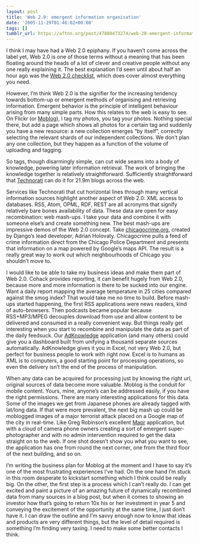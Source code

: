 ```yaml
---
layout: post
title: 'Web 2.0: emergent information organisation'
date: '2005-11-29T01:46:02+00:00'
tags: []
tumblr_url: https://aftnn.org/post/47880473274/web-20-emergent-information-organisation
---
```

<p>I think I may have had a Web 2.0 epiphany. If you haven&rsquo;t come across the label yet, Web 2.0 is one of those terms without a meaning that has been floating around the heads of a lot of clever and creative people without any one really explaining it. The best explanation I&rsquo;d seen until about half an hour ago was the <a href="http://msippey.tadalist.com/lists/public/155420">Web 2.0 checklist</a>, which does cover almost everything you need.</p>
<p>However, I&rsquo;m think Web 2.0 is the signifier for the increasing tendency towards bottom-up or emergent methods of organising and retrieving information. Emergent behavior is the principle of intelligent behaviour arising from many simple parts. How this relates to the web is easy to see. On Flickr (or <a href="http://moblog.co.uk/">Moblog</a>), I tag my photos, you tag your photos. Nothing special there, but add a page which shows all photos for a certain tag and suddenly you have a new resource: a new collection emerges &ldquo;by itself&rdquo;, correctly selecting the relevant shards of our independent collections. We don&rsquo;t plan any one collection, but they happen as a function of the volume of uploading and tagging.</p>
<p>So tags, though disarmingly simple, can cut wide seams into a body of knowledge, powering later information retrieval. The work of bringing the knowledge together is relatively straightforward. Sufficiently straightforward that <a href="http://www.technorati.com/">Technorati</a> can do it for 21.9m blogs across the web.</p>
<p>Services like Technorati that cut horizontal lines through many vertical information sources highlight another aspect of Web 2.0: XML access to databases. RSS, Atom, OPML, RDF, REST are all acronyms that signify relatively bare bones availability of data. These data are open for easy recombination: web mash-ups. I take your data and combine it with someone else&rsquo;s and create something new. The best mash-ups are impressive demos of the Web 2.0 concept. Take <a href="http://chicagocrime.org/">chicagocrime.org</a>, created by Django&rsquo;s lead developer, Adrian Holovaty. Chicagocrime pulls a feed of crime information direct from the Chicago Police Department and presents that information on a map powered by Google&rsquo;s maps API. The result is a really great way to work out which neighbourhoods of Chicago you shouldn&rsquo;t move to.</p>
<p>I would like to be able to take my business ideas and make them part of Web 2.0. Cohack provides reporting, it can benefit hugely from Web 2.0, because more and more information is there to be sucked into our engine. Want a daily report mapping the average temperature in 25 cities compared against the smog index? That would take me no time to build. Before mash-ups started happening, the first RSS applications were news readers, kind of auto-browsers. Then podcasts became popular because RSS+MP3/MPEG decouples download from use and allow content to be delivered and consumed in a really convenient way. But things really get interesting when you start to recombine and manipulate the data as part of the daily feedsuck. Our <a href="http://www.cohack.com/adknowlege/">AdKnowledge</a> application (and many others) could give you a dashboard built from unifying a thousand separate sources automatically. AdKnowledge gives it you in Excel, not very Web 2.0, but perfect for business people to work with right now. Excel is to humans as XML is to computers, a good starting point for processing operations, so even the delivery isn&rsquo;t the end of the process of manipulation.</p>
<p>When any data can be acquired for processing just by knowing the right url, original sources of data become more valuable. Moblog is the conduit for mobile content. Yours, mine, anyone&rsquo;s can be addressed easily, if you have the right permissions. There are many interesting applications for this data. Some of the images we get from Japanese phones are already tagged with lat/long data. If that were more prevalent, the next big mash up could be moblogged images of a major terrorist attack placed on a Google map of the city in real-time. Like Greg Robinson&rsquo;s excellent <a href="http://grant.robinson.name/projects/mapr/">Mapr</a> application, but with a cloud of camera phone owners creating a sort of emergent super-photographer and with no admin intervention required to get the data straight on to the web. If one shot doesn&rsquo;t show you what you want to see, the application has one from round the next corner, one from the third floor of the next building, and so on.</p>
<p>I&rsquo;m writing the business plan for Moblog at the moment and I have to say it&rsquo;s one of the most frustrating experiences I&rsquo;ve had. On the one hand I&rsquo;m stuck in this room desperate to kickstart something which I think could be really big. On the other, the first step is a process which I can&rsquo;t really do. I can get excited and paint a picture of an amazing future of dynamically recombined data from many sources in a blog post, but when it comes to showing an investor how that&rsquo;s going to return 10x his or her investment in year 5 and conveying the excitement of the opportunity at the same time, I just don&rsquo;t have it. I can draw the outline and I&rsquo;m savvy enough now to know that ideas and products are very different things, but the level of detail required is something I&rsquo;m finding very taxing. I need to make some better contacts I think.</p>
